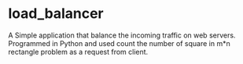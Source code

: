 # load_balancer
A Simple application that balance the incoming traffic on web servers.
Programmed in Python and used count the number of square in m*n rectangle problem as a request from client.
